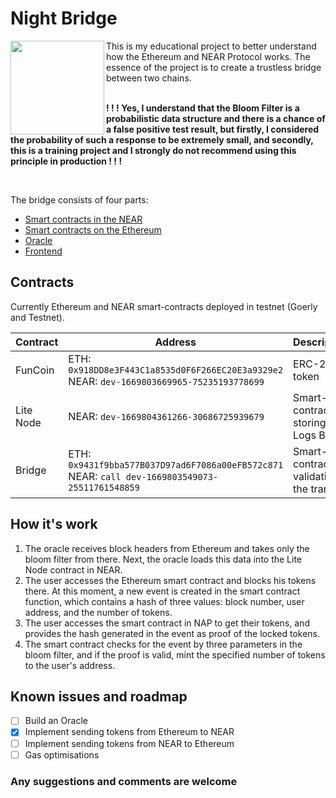 Night Bridge
==========================

<img src="https://www.svgrepo.com/show/225979/bridge-river.svg" align="left" width="150" heigth="150"/>

<div >
This is my educational project to better understand how the Ethereum and NEAR Protocol works.
The essence of the project is to create a trustless bridge between two chains.
</div>

<br>


**! ! ! Yes, I understand that the Bloom Filter is a probabilistic data structure and there is a chance of a false positive test result, but firstly, I considered the probability of such a response to be extremely small, and secondly, this is a training project and I strongly do not recommend using this principle in production ! ! !** 

<br/>

The bridge consists of four parts:
 - [Smart contracts in the NEAR](https://github.com/NutiNaguti/near-bridge)
 - [Smart contracts on the Ethereum](https://github.com/NutiNaguti/ethereum-bridge)
 - [Oracle](https://github.com/NutiNaguti/relayer)
 - [Frontend](https://github.com/NutiNaguti/crystal-bridge)
 
## Contracts 
 
Currently Ethereum and NEAR smart-contracts deployed in testnet (Goerly and Testnet).

| Contract | Address   | Description |
|    -     |     -     |       -     |
| FunCoin  | ETH: `0x918DD8e3F443C1a8535d0F6F266EC20E3a9329e2` <br/> NEAR: `dev-1669803669965-75235193778699` | ERC-20 token |
| Lite Node| NEAR: `dev-1669804361266-30686725939679` | Smart-contract storing Logs Bloom |
| Bridge   | ETH: `0x9431f9bba577B037D97ad6F7086a00eFB572c871` <br/> NEAR: `call dev-1669803549073-25511761548859` | Smart-contract validating the transer|


How it's work
-------------

1. The oracle receives block headers from Ethereum and takes only the bloom filter from there. Next, the oracle loads this data into the Lite Node contract in NEAR.
2. The user accesses the Ethereum smart contract and blocks his tokens there. At this moment, a new event is created in the smart contract function, which contains a hash of three values: block number, user address, and the number of tokens.
3. The user accesses the smart contract in NAP to get their tokens, and provides the hash generated in the event as proof of the locked tokens.
4. The smart contract checks for the event by three parameters in the bloom filter, and if the proof is valid, mint the specified number of tokens to the user's address.

Known issues and roadmap
------------------------

 - [ ] Build an Oracle
 - [x] Implement sending tokens from Ethereum to NEAR
 - [ ] Implement sending tokens from NEAR to Ethereum
 - [ ] Gas optimisations

### Any suggestions and comments are welcome
